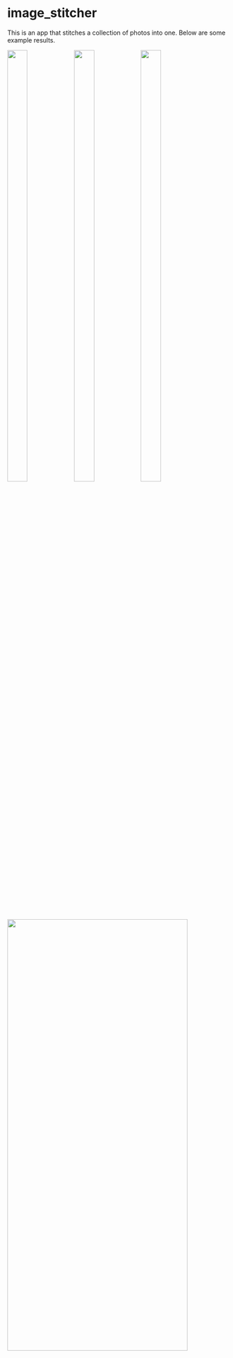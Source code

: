 # image_stitcher

This is an app that stitches a collection of photos into one. Below are some example results.


<img src="https://user-images.githubusercontent.com/91099638/209487185-0a8a00f5-5383-4369-8d37-af67733e2a1f.jpg" width=30% height=50%><img src="https://user-images.githubusercontent.com/91099638/209487188-1f0c55e6-5268-4298-837d-0093df6dad37.jpg" width=30% height=50%><img src="https://user-images.githubusercontent.com/91099638/209487187-761e4cc1-0b79-4d2c-afc3-f234ed016ddb.jpg" width=30% height=50%>

<img src="https://user-images.githubusercontent.com/91099638/209487402-52b92297-49c6-447f-b2db-1ff9c349d4ed.png" width=90% height=50%>

![before_ransac](https://user-images.githubusercontent.com/91099638/209487120-efca8aa6-e3c9-4686-b52a-e97dd55cfe86.png)

![after_ransac](https://user-images.githubusercontent.com/91099638/209487085-63aeac3d-c9ef-4725-886b-9882f3f79df2.png)

![mountain_panorama](https://user-images.githubusercontent.com/91099638/209487099-2941a440-2084-4cf2-8ed9-54b320d33bb5.png)



